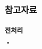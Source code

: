 # 참고자료

## 전처리

- [](https://www.appgambit.com/blog/llms-love-structure-using-markdown-for-pdf-analysis)

